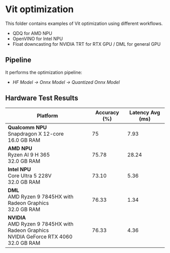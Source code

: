 # Vit optimization

This folder contains examples of Vit optimization using different workflows.

- QDQ for AMD NPU
- OpenVINO for Intel NPU
- Float downcasting for NVIDIA TRT for RTX GPU / DML for general GPU

## Pipeline

It performs the optimization pipeline:

- *HF Model -> Onnx Model -> Quantized Onnx Model*

## Hardware Test Results

| Platform | Accuracy (%) | Latency Avg (ms) |
|----------|--------------|------------------|
| **Qualcomm NPU**<br/>Snapdragon X 12-core<br/>16.0 GB RAM | 75 | 7.93 |
| **AMD NPU**<br/>Ryzen AI 9 H 365<br/>32.0 GB RAM | 75.78 | 28.24 |
| **Intel NPU**<br/>Core Ultra 5 228V<br/>32.0 GB RAM | 73.10 | 5.36 |
| **DML**<br/>AMD Ryzen 9 7845HX with Radeon Graphics <br/>32.0 GB RAM  | 76.33 | 1.34 |
| **NVIDIA**<br/>AMD Ryzen 9 7845HX with Radeon Graphics <br/>NVIDIA GeForce RTX 4060<br/>32.0 GB RAM | 76.33 | 4.36 |